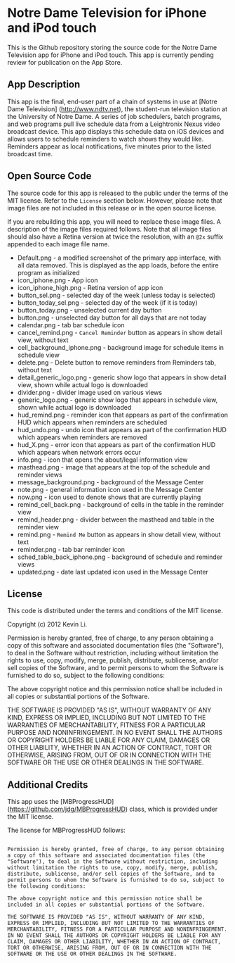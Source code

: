 Notre Dame Television for iPhone and iPod touch
===============================================

This is the Github repository storing the source code for the Notre Dame Television app for iPhone and iPod touch. This app is currently pending review for publication on the App Store.

App Description
---------------

This app is the final, end-user part of a chain of systems in use at [Notre Dame Television] (http://www.ndtv.net), the student-run television station at the University of Notre Dame. A series of job schedulers, batch programs, and web programs pull live schedule data from a Leightronix Nexus video broadcast device. This app displays this schedule data on iOS devices and allows users to schedule reminders to watch shows they would like. Reminders appear as local notifications, five minutes prior to the listed broadcast time.

Open Source Code
----------------

The source code for this app is released to the public under the terms of the MIT license. Refer to the `License` section below. However, please note that image files are not included in this release or in the open source license.

If you are rebuilding this app, you will need to replace these image files. A description of the image files required follows. Note that all image files should also have a Retina version at twice the resolution, with an `@2x` suffix appended to each image file name.

* Default.png - a modified screenshot of the primary app interface, with all data removed. This is displayed as the app loads, before the entire program as initialized
* icon_iphone.png - App icon
* icon_iphone_high.png - Retina version of app icon
* button_sel.png - selected day of the week (unless today is selected)
* button_today_sel.png - selected day of the week (if it is today)
* button_today.png - unselected current day button
* button.png - unselected day button for all days that are not today
* calendar.png - tab bar schedule icon
* cancel_remind.png - `Cancel Reminder` button as appears in show detail view, without text
* cell_background_iphone.png - background image for schedule items in schedule view
* delete.png - Delete button to remove reminders from Reminders tab, without text
* detail_generic_logo.png - generic show logo that appears in show detail view, shown while actual logo is downloaded
* divider.png - divider image used on various views
* generic_logo.png - generic show logo that appears in schedule view, shown while actual logo is downloaded
* hud_remind.png - reminder icon that appears as part of the confirmation HUD which appears when reminders are scheduled
* hud_undo.png - undo icon that appears as part of the confirmation HUD which appears when reminders are removed
* hud_X.png - error icon that appears as part of the confirmation HUD which appears when network errors occur
* info.png - icon that opens the about/legal information view
* masthead.png - image that appears at the top of the schedule and reminder views
* message_background.png - background of the Message Center
* note.png - general information icon used in the Message Center
* now.png - icon used to denote shows that are currently playing
* remind_cell_back.png - background of cells in the table in the reminder view
* remind_header.png - divider between the masthead and table in the reminder view
* remind.png - `Remind Me` button as appears in show detail view, without text
* reminder.png - tab bar reminder icon
* sched_table_back_iphone.png - background of schedule and reminder views
* updated.png - date last updated icon used in the Message Center

License
-------

This code is distributed under the terms and conditions of the MIT license.

Copyright (c) 2012 Kevin Li.

Permission is hereby granted, free of charge, to any person obtaining a copy of this software and associated documentation files (the "Software"), to deal in the Software without restriction, including without limitation the rights to use, copy, modify, merge, publish, distribute, sublicense, and/or sell copies of the Software, and to permit persons to whom the Software is furnished to do so, subject to the following conditions:

The above copyright notice and this permission notice shall be included in all copies or substantial portions of the Software.

THE SOFTWARE IS PROVIDED "AS IS", WITHOUT WARRANTY OF ANY KIND, EXPRESS OR IMPLIED, INCLUDING BUT NOT LIMITED TO THE WARRANTIES OF MERCHANTABILITY, FITNESS FOR A PARTICULAR PURPOSE AND NONINFRINGEMENT. IN NO EVENT SHALL THE AUTHORS OR COPYRIGHT HOLDERS BE LIABLE FOR ANY CLAIM, DAMAGES OR OTHER LIABILITY, WHETHER IN AN ACTION OF CONTRACT, TORT OR OTHERWISE, ARISING FROM, OUT OF OR IN CONNECTION WITH THE SOFTWARE OR THE USE OR OTHER DEALINGS IN THE SOFTWARE.

Additional Credits
------------------

This app uses the [MBProgressHUD] (https://github.com/jdg/MBProgressHUD) class, which is provided under the MIT license.

The license for MBProgressHUD follows:

```Copyright (c) 2009-2012 Matej Bukovinski

Permission is hereby granted, free of charge, to any person obtaining a copy of this software and associated documentation files (the "Software"), to deal in the Software without restriction, including without limitation the rights to use, copy, modify, merge, publish, distribute, sublicense, and/or sell copies of the Software, and to permit persons to whom the Software is furnished to do so, subject to the following conditions:

The above copyright notice and this permission notice shall be included in all copies or substantial portions of the Software.

THE SOFTWARE IS PROVIDED "AS IS", WITHOUT WARRANTY OF ANY KIND, EXPRESS OR IMPLIED, INCLUDING BUT NOT LIMITED TO THE WARRANTIES OF MERCHANTABILITY, FITNESS FOR A PARTICULAR PURPOSE AND NONINFRINGEMENT. IN NO EVENT SHALL THE AUTHORS OR COPYRIGHT HOLDERS BE LIABLE FOR ANY CLAIM, DAMAGES OR OTHER LIABILITY, WHETHER IN AN ACTION OF CONTRACT, TORT OR OTHERWISE, ARISING FROM, OUT OF OR IN CONNECTION WITH THE SOFTWARE OR THE USE OR OTHER DEALINGS IN THE SOFTWARE.
```